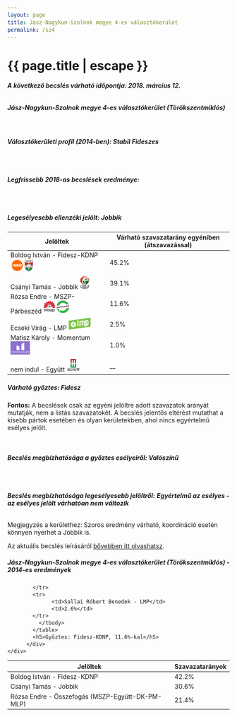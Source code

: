 ```yaml
---
layout: page
title: Jász-Nagykun-Szolnok megye 4-es választókerület
permalink: /sz4
---
```


<h1 class="page-title">{{ page.title | escape }}</h1>

<div class="section">
    <div class="row">
          <div class="col s12"><h6><span><strong>A következő becslés várható időpontja: 2018. március 12.</strong></span></h6>
		  <h5>Jász-Nagykun-Szolnok megye 4-es választókerület (Törökszentmiklós)</h5>
<br/><h6><strong>Választókerületi profil (2014-ben): <span id="profil">Stabil Fideszes</span></strong></h6>
<br/>
<h6><strong>Legfrissebb 2018-as becslések eredménye:</strong></h6><br/>
			<h5><strong>Legesélyesebb ellenzéki jelölt: <span id="masodik">Jobbik </span><span id="esely2"></span><span></span></strong></h5>
<table class="striped">
              <thead>
                <tr>
                    <th>Jelöltek</th>
                    <th>Várható szavazatarány egyéniben (átszavazással)</th>
                </tr>
              </thead>
              <tbody>
             <tr>
                  <td>Boldog István - Fidesz-KDNP <img src="images/fideszkdnp_logo.png" style="width:55px;height:30px;"></td>
				  <td id="id_fidesz">45.2%</td>
			</tr>
			<tr><td>Csányi Tamás - Jobbik <img src="images/jobbik_logo.png" style="width:23px;height:30px;"></td><td id="id_jobbik">39.1%</td></tr>
<tr>
                  <td>Rózsa Endre - MSZP-Párbeszéd <img src="images/mszpparbeszed_logo.png" style="width:60px;height:30px;"></td>
				  <td id="id_baloldal">11.6%</td>
			</tr>
			<tr>
                  <td>Ecseki Virág - LMP <img src="images/lmp_logo.png" style="width:52px;height:30px;"></td>
				  <td id="lmp">2.5%</td>
			</tr>
			<tr>
				  <td>Matisz Károly - Momentum <img src="images/momentum_logo.png" style="width:44px;height:30px;"></td>
				  <td id="id_momentum">1.0%</td>
			</tr>
<tr>
<td>nem indul -  Együtt <img src="images/egyutt_logo.png" style="width:31px;height:30px;"></td>
<td id="id_egyutt">__</td>
</tr>                
              </tbody>
            </table><h5>Várható győztes: <span id="gyoztes">Fidesz </span><span id="esely"></span><span></span></h5>
			
			
<p><strong>Fontos:</strong> A becslések csak az egyéni jelöltre adott szavazatok arányát mutatják, nem a listás szavazatokét. A becslés jelentős eltérést mutathat a kisebb pártok esetében és olyan kerületekben, ahol nincs egyértelmű esélyes jelölt.</p>
<br/>
			<h6><strong>Becslés megbízhatósága a győztes esélyeiről: Valószínű</strong> </h6>
<br/><h6><strong>Becslés megbízhatósága legesélyesebb jelöltről:</strong> <strong><span id="biztos_jelolt">Egyértelmű az esélyes - az esélyes jelölt várhatóan nem változik</span></strong></h6>
<p>Megjegyzés a kerülethez: Szoros eredmény várható, koordináció esetén könnyen nyerhet a Jobbik is.</p>
<p>Az aktuális becslés leírásáról <a href="../metodologia#0305">bővebben itt olvashatsz</a>.</p>
          </div>
    </div>
</div>

<div class="section">
    <div class="row">
          <div class="col s12">
		  <h5>Jász-Nagykun-Szolnok megye 4-es választókerület (Törökszentmiklós) - 2014-es eredmények</h5>
            <table class="striped">
              <thead>
                <tr>
                    <th>Jelöltek</th>
                    <th>Szavazatarányok</th>
                </tr>
              </thead>
              <tbody>
             <tr>
                  <td>Boldog István - Fidesz-KDNP</td>
				  <td>42.2%</td>
			</tr>
			<tr>
			      <td>Csányi Tamás - Jobbik</td>
				  <td>30.6%</td>
			</tr>
			<tr>
			      <td>Rózsa Endre - Összefogás (MSZP-Együtt-DK-PM-MLP)</td>
				  <td>21.4%</td>
			      
			</tr>
			<tr>
				  <td>Sallai Róbert Benedek - LMP</td>
				  <td>2.6%</td>
			</tr>                
              </tbody>
            </table>
			<h5>Győztes: Fidesz-KDNP, 11.6%-kal</h5>
          </div>
    </div>
</div>

